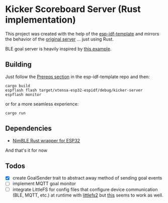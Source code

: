 # Kicker Scoreboard Server (Rust implementation)

This project was created with the help of the [esp-idf-template](https://github.com/esp-rs/esp-idf-template) and mirrors the behavior of the [original server](../server/sketch_kicker/) ... just using Rust.

BLE goal server is heavily inspired by [this example](https://github.com/taks/esp32-nimble/blob/develop/examples/ble_server.rs).

## Building

Just follow the [Prereqs section](https://github.com/esp-rs/esp-idf-template#prerequisites) in the esp-idf-template repo and then:

```shell
cargo build
espflash flash target/xtensa-esp32-espidf/debug/kicker-server
espflash monitor
```

or for a more seamless experience:

```shell
cargo run
```

## Dependencies

- [NimBLE Rust wrapper for ESP32](https://github.com/taks/esp32-nimble)

And that's it for now

## Todos

- [x] create GoalSender trait to abstract away method of sending goal events
- [ ] implement MQTT goal monitor
- [ ] integrate LittleFS for config files that configure device communication (BLE, MQTT, etc.) at runtime with [littlefs2](https://lib.rs/crates/littlefs2) but [this](https://github.com/esp-rs/esp-idf-sys/pull/114#issuecomment-1207168854) seems to work as well.